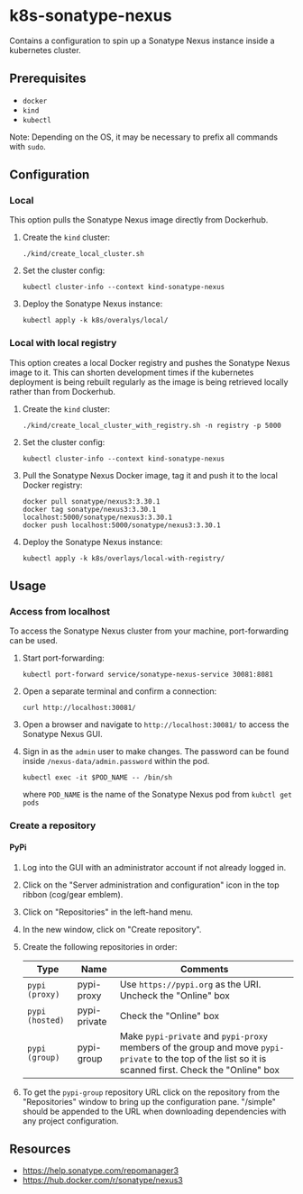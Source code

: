 # k8s-sonatype-nexus

Contains a configuration to spin up a Sonatype Nexus instance inside a kubernetes cluster.

## Prerequisites

* `docker`
* `kind`
* `kubectl`

Note: Depending on the OS, it may be necessary to prefix all commands with `sudo`.

## Configuration

### Local

This option pulls the Sonatype Nexus image directly from Dockerhub.

1.  Create the `kind` cluster:
    ```shell
    ./kind/create_local_cluster.sh
    ```

2.  Set the cluster config:
    ```shell
    kubectl cluster-info --context kind-sonatype-nexus
    ```

3.  Deploy the Sonatype Nexus instance:
    ```shell
    kubectl apply -k k8s/overalys/local/
    ```

### Local with local registry

This option creates a local Docker registry and pushes the Sonatype Nexus image to it.  This can shorten development
times if the kubernetes deployment is being rebuilt regularly as the image is being retrieved locally rather than from
Dockerhub.

1.  Create the `kind` cluster:
    ```shell
    ./kind/create_local_cluster_with_registry.sh -n registry -p 5000
    ```

2.  Set the cluster config:
    ```shell
    kubectl cluster-info --context kind-sonatype-nexus
    ```

3.  Pull the Sonatype Nexus Docker image, tag it and push it to the local Docker registry:
    ```shell
    docker pull sonatype/nexus3:3.30.1
    docker tag sonatype/nexus3:3.30.1 localhost:5000/sonatype/nexus3:3.30.1
    docker push localhost:5000/sonatype/nexus3:3.30.1
    ```

4.  Deploy the Sonatype Nexus instance:
    ```shell
    kubectl apply -k k8s/overlays/local-with-registry/
    ```

## Usage

### Access from localhost

To access the Sonatype Nexus cluster from your machine, port-forwarding can be used.

1.  Start port-forwarding:
    ```shell
    kubectl port-forward service/sonatype-nexus-service 30081:8081 
    ```
    
2.  Open a separate terminal and confirm a connection:
    ```shell
    curl http://localhost:30081/
    ```
    
3.  Open a browser and navigate to `http://localhost:30081/` to access the Sonatype Nexus GUI.

4.  Sign in as the `admin` user to make changes.  The password can be found inside `/nexus-data/admin.password` within the pod.
    ```shell
    kubectl exec -it $POD_NAME -- /bin/sh
    ```
    where `POD_NAME` is the name of the Sonatype Nexus pod from `kubctl get pods`

### Create a repository

#### PyPi

1.  Log into the GUI with an administrator account if not already logged in.

2.  Click on the "Server administration and configuration" icon in the top ribbon (cog/gear emblem).

3.  Click on "Repositories" in the left-hand menu.

4.  In the new window, click on "Create repository".

5.  Create the following repositories in order:
    
    | Type | Name | Comments |
    | ---- | ---- | -------- |
    | `pypi (proxy)` | pypi-proxy | Use `https://pypi.org` as the URI.  Uncheck the "Online" box |
    | `pypi (hosted)` | pypi-private | Check the "Online" box |
    | `pypi (group)` | pypi-group | Make `pypi-private` and `pypi-proxy` members of the group and move `pypi-private` to the top of the list so it is scanned first.  Check the "Online" box |
    
6.  To get the `pypi-group` repository URL click on the repository from the "Repositories" window to bring up the configuration pane.
    "/simple" should be appended to the URL when downloading dependencies with any project configuration.

## Resources

* https://help.sonatype.com/repomanager3
* https://hub.docker.com/r/sonatype/nexus3
